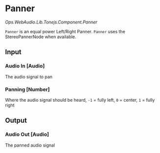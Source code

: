 # Panner

*Ops.WebAudio.Lib.Tonejs.Component.Panner*  

`Panner` is an equal power Left/Right Panner. `Panner` uses the StereoPannerNode when available.

## Input

### Audio In [Audio]

The audio signal to pan

### Panning [Number]

Where the audio signal should be heard, `-1` = fully left, `0` = center, `1` = fully right

## Output

### Audio Out [Audio]

The panned audio signal